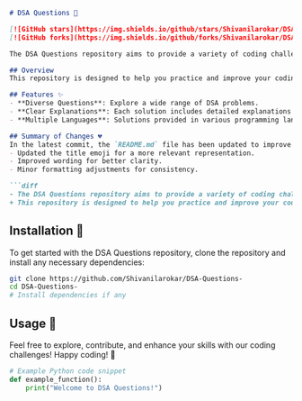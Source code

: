 ```markdown
# DSA Questions 🤖

[![GitHub stars](https://img.shields.io/github/stars/Shivanilarokar/DSA-Questions-?style=social)](https://github.com/Shivanilarokar/DSA-Questions-/stargazers) 
[![GitHub forks](https://img.shields.io/github/forks/Shivanilarokar/DSA-Questions-?style=social)](https://github.com/Shivanilarokar/DSA-Questions-/network)

The DSA Questions repository aims to provide a variety of coding challenges that help enhance your data structures and algorithms skills.

## Overview
This repository is designed to help you practice and improve your coding abilities through a variety of data structures and algorithms (DSA) questions.

## Features ✨
- **Diverse Questions**: Explore a wide range of DSA problems.
- **Clear Explanations**: Each solution includes detailed explanations for better understanding.
- **Multiple Languages**: Solutions provided in various programming languages.

## Summary of Changes 💔
In the latest commit, the `README.md` file has been updated to improve clarity and conciseness. The following changes were made:
- Updated the title emoji for a more relevant representation.
- Improved wording for better clarity.
- Minor formatting adjustments for consistency.

```diff
- The DSA Questions repository aims to provide a variety of coding challenges that help enhance your data structures and algorithms skills.
+ This repository is designed to help you practice and improve your coding abilities through a variety of data structures and algorithms (DSA) questions.
```

## Installation 🔧
To get started with the DSA Questions repository, clone the repository and install any necessary dependencies:

```bash
git clone https://github.com/Shivanilarokar/DSA-Questions-
cd DSA-Questions-
# Install dependencies if any
```

## Usage 🚀
Feel free to explore, contribute, and enhance your skills with our coding challenges! Happy coding! 🎉

```python
# Example Python code snippet
def example_function():
    print("Welcome to DSA Questions!")
```
```